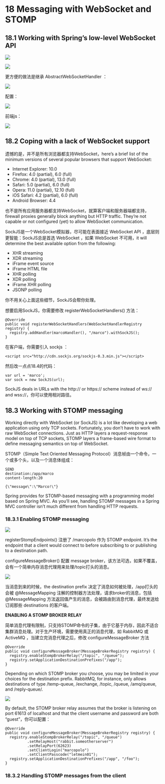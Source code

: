 # 18 Messaging with WebSocket and STOMP

## 18.1 Working with Spring’s low-level WebSocket API

![](/assets/QQ20161007-1@2x.png)

![](/assets/QQ20161007-2@2x.png)

更方便的做法是继承 AbstractWebSocketHandler ：

![](/assets/QQ20161007-3@2x.png)

配置：

![](/assets/QQ20161007-4@2x.png)

前端js：

![](/assets/QQ20161007-5@2x.png)

## 18.2 Coping with a lack of WebSocket support

遗憾的是，并不是所有浏览器都支持WebSocket，here’s a brief list of the minimum versions of several popular browsers that support WebSocket:

* Internet Explorer: 10.0
* Firefox: 4.0 \(partial\), 6.0 \(full\)
* Chrome: 4.0 \(partial\), 13.0 \(full\)
* Safari: 5.0 \(partial\), 6.0 \(full\)
* Opera: 11.0 \(partial\), 12.10 \(full\)
* iOS Safari: 4.2 \(partial\), 6.0 \(full\)
* Android Browser: 4.4

也不是所有应用服务器都支持WebSocket，就算客户端和服务器端都支持，firewall proxies generally block anything but HTTP traffic. They’re not capable or not configured \(yet\) to allow WebSocket communication.

SockJS是一个WebSocket模拟器，尽可能在表面接近 WebSocket API ，底层则更智能：SockJS总是首选 WebSocket ，如果 WebSocket 不可用，it will determine the best available option from the following:

* XHR streaming
* XDR streaming
* iFrame event source
* iFrame HTML file
* XHR polling
* XDR polling
* iFrame XHR polling
* JSONP polling

你不用关心上面这些细节，SockJS会帮你处理。

想要启用SockJS，你需要修改 registerWebSocketHandlers\(\) 方法：

```
@Override
public void registerWebSocketHandlers(WebSocketHandlerRegistry registry) {
  registry.addHandler(marcoHandler(), "/marco").withSockJS();
}
```

在客户端，你需要引入 sockjs ：

```
<script src="http://cdn.sockjs.org/sockjs-0.3.min.js"></script>
```

然后改一点点18.4的代码：

```
var url = 'marco';
var sock = new SockJS(url);
```

SockJS deals in URLs with the http:\/\/ or https:\/\/ scheme instead of ws:\/\/ and wss:\/\/，你可以使用相对路径。

## 18.3 Working with STOMP messaging

Working directly with WebSocket \(or SockJS\) is a lot like developing a web application using only TCP sockets. Fortunately, you don’t have to work with raw WebSocket connections. Just as HTTP layers a request-response model on top of TCP sockets, STOMP layers a frame-based wire format to define messaging semantics on top of WebSocket.

STOMP（Simple Text Oriented Messaging Protocol）消息帧由一个命令，一个或多个头，以及一个消息体组成：

```
SEND
destination:/app/marco
content-length:20

{\"message\":\"Marco!\"}
```

Spring provides for STOMP-based messaging with a programming model based on Spring MVC. As you’ll see, handling STOMP messages in a Spring MVC controller isn’t much different from handling HTTP requests.

### 18.3.1 Enabling STOMP messaging

![](/assets/QQ20161007-6@2x.png)

registerStompEndpoints\(\) 注册了 \/marcopolo 作为 STOMP endpoint. It’s the endpoint that a client would connect to before subscribing to or publishing to a destination path.

configureMessageBroker\(\) 配置 message broker，该方法可选，如果不覆盖，会有一个简单内存消息代理用来处理\/topic打头的消息。

![](/assets/QQ20161007-7@2x.png)

当消息到来的时候，the destination prefix 决定了消息如何被处理，\/app打头的会被 @MessageMapping 注解的控制器方法处理，请求broker的消息，包括 @MessageMapping 方法返回值产生的消息，会被路由到消息代理，最终发送给订阅那些 destinations 的客户端。

**ENABLING A STOMP BROKER RELAY**

简单消息代理有限制，只支持STOMP命令的子集，由于它基于内存，因此不适合集群消息处理。对于生产环境，需要使用真正的消息代理，如 RabbitMQ 或 ActiveMQ ，当建立完消息代理之后，修改 configureMessageBroker 方法

```
@Override
public void configureMessageBroker(MessageBrokerRegistry registry) {
  registry.enableStompBrokerRelay("/topic", "/queue");
  registry.setApplicationDestinationPrefixes("/app");
}
```

Depending on which STOMP broker you choose, you may be limited in your choices for the destination prefix. RabbitMQ, for instance, only allows destinations of type \/temp-queue, \/exchange, \/topic, \/queue, \/amq\/queue, and \/reply-queue\/.

![](/assets/QQ20161007-8@2x.png)

By default, the STOMP broker relay assumes that the broker is listening on port 61613 of localhost and that the client username and password are both “guest”，你可以配置：

```
@Override
public void configureMessageBroker(MessageBrokerRegistry registry) {
  registry.enableStompBrokerRelay("/topic", "/queue")
          .setRelayHost("rabbit.someotherserver")
          .setRelayPort(62623)
          .setClientLogin("marcopolo")
          .setClientPasscode("letmein01");
  registry.setApplicationDestinationPrefixes("/app", "/foo");
}
```

### 18.3.2 Handling STOMP messages from the client 



